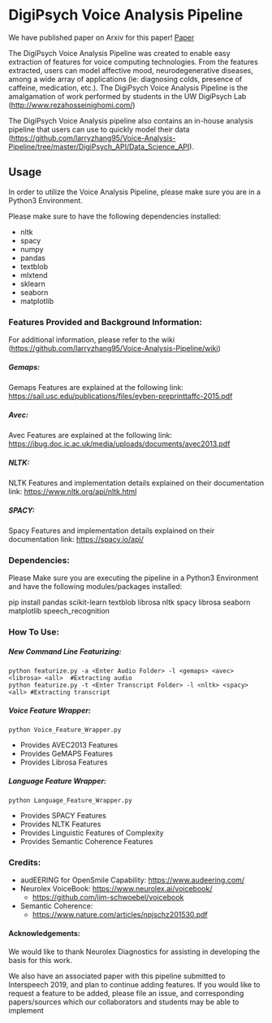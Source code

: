 # DigiPsych Voice Analysis Pipeline

We have published paper on Arxiv for this paper! [Paper](https://arxiv.org/pdf/1906.07222.pdf)

The DigiPsych Voice Analysis Pipeline was created to enable easy extraction of features for voice computing technologies. From the features extracted, users can model affective mood, neurodegenerative diseases, among a wide array of applications (ie: diagnosing colds, presence of caffeine, medication, etc.). The DigiPsych Voice Analysis Pipeline is the amalgamation of work performed by students in the UW DigiPsych Lab (http://www.rezahosseinighomi.com/)

The DigiPsych Voice Analysis pipeline also contains an in-house analysis pipeline that users can use to quickly model their data (https://github.com/larryzhang95/Voice-Analysis-Pipeline/tree/master/DigiPsych_API/Data_Science_API).
## Usage

In order to utilize the Voice Analysis Pipeline, please make sure you are in a
Python3 Environment.

Please make sure to have the following dependencies installed:
- nltk
- spacy
- numpy
- pandas
- textblob
- mlxtend
- sklearn
- seaborn
- matplotlib

### Features Provided and Background Information:
For additional information, please refer to the wiki (https://github.com/larryzhang95/Voice-Analysis-Pipeline/wiki)

##### Gemaps:
Gemaps Features are explained at the following link:
https://sail.usc.edu/publications/files/eyben-preprinttaffc-2015.pdf

##### Avec:
Avec Features are explained at the following link:
https://ibug.doc.ic.ac.uk/media/uploads/documents/avec2013.pdf

##### NLTK:
NLTK Features and implementation details explained on their documentation link:
https://www.nltk.org/api/nltk.html

##### SPACY:
Spacy Features and implementation details explained on their documentation link:
https://spacy.io/api/

### Dependencies:

Please Make sure you are executing the pipeline in a Python3 Environment and have the following modules/packages installed:

pip install pandas scikit-learn textblob librosa nltk spacy librosa seaborn matplotlib speech_recognition


### How To Use:

##### New Command Line Featurizing: 
```
python featurize.py -a <Enter Audio Folder> -l <gemaps> <avec> <librosa> <all>  #Extracting audio 
python featurize.py -t <Enter Transcript Folder> -l <nltk> <spacy> <all> #Extracting transcript
```
##### Voice Feature Wrapper:
```
python Voice_Feature_Wrapper.py
```
- Provides AVEC2013 Features
- Provides GeMAPS Features
- Provides Librosa Features

##### Language Feature Wrapper:
```
python Language_Feature_Wrapper.py
```
- Provides SPACY Features
- Provides NLTK Features
- Provides Linguistic Features of Complexity
- Provides Semantic Coherence Features

### Credits:
- audEERING for OpenSmile Capability: https://www.audeering.com/
- Neurolex VoiceBook: https://www.neurolex.ai/voicebook/
    - https://github.com/jim-schwoebel/voicebook
- Semantic Coherence:
    - https://www.nature.com/articles/npjschz201530.pdf

#### Acknowledgements:
We would like to thank Neurolex Diagnostics for assisting in developing the basis for this work. 

We also have an associated paper with this pipeline submitted to Interspeech 2019, and plan to continue adding features. If you would like to request a feature to be added, please file an issue, and corresponding papers/sources which our collaborators and students may be able to implement
